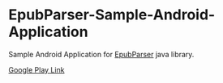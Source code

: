 # EpubParser-Sample-Android-Application

Sample Android Application for <a href="https://github.com/mertakdut/EpubParser">EpubParser</a> java library.

<a href="https://play.google.com/store/apps/details?id=com.github.epubparsersampleandroidapplication">Google Play Link</a>
